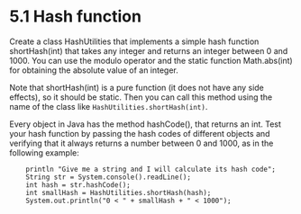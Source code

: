 # 5.1 Hash function
Create a class HashUtilities that implements a simple hash function 
shortHash(int) that takes any integer and returns an integer between 
0 and 1000. You can use the modulo operator and the static function 
Math.abs(int) for obtaining the absolute value of an integer.

Note that shortHash(int) is a pure function (it does not have any 
side effects), so it should be static. Then you can call this method 
using the name of the class like ```HashUtilities.shortHash(int)```.

Every object in Java has the method hashCode(), that returns an int. 
Test your hash function by passing the hash codes of different 
objects and verifying that it always returns a number between 0 
and 1000, as in the following example:
```
    println "Give me a string and I will calculate its hash code";
    String str = System.console().readLine();
    int hash = str.hashCode();
    int smallHash = HashUtilities.shortHash(hash);
    System.out.println("0 < " + smallHash + " < 1000");
```